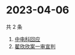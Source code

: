 # 2023-04-06

共 2 条

<!-- BEGIN -->
<!-- 最后更新时间 Thu Apr 06 2023 06:02:27 GMT+0800 (China Standard Time) -->

1. [中电科回应](https://www.zhihu.com/search?q=中电科回应)
1. [翟欣欣案一审宣判](https://www.zhihu.com/search?q=翟欣欣案一审宣判)

<!-- END -->
